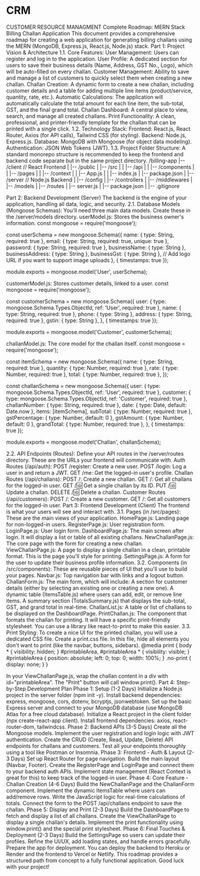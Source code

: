# CRM
CUSTOMER RESOURCE MANAGMENT
Complete Roadmap: MERN Stack Billing Challan Application
This document provides a comprehensive roadmap for creating a web application for generating billing challans using the MERN (MongoDB, Express.js, React.js, Node.js) stack.
Part 1: Project Vision & Architecture
1.1. Core Features:
User Management: Users can register and log in to the application.
User Profile: A dedicated section for users to save their business details (Name, Address, GST No., Logo), which will be auto-filled on every challan.
Customer Management: Ability to save and manage a list of customers to quickly select them when creating a new challan.
Challan Creation: A dynamic form to create a new challan, including customer details and a table for adding multiple line items (product/service, quantity, rate, etc.).
Automatic Calculations: The application will automatically calculate the total amount for each line item, the sub-total, GST, and the final grand total.
Challan Dashboard: A central place to view, search, and manage all created challans.
Print Functionality: A clean, professional, and printer-friendly template for the challan that can be printed with a single click.
1.2. Technology Stack:
Frontend: React.js, React Router, Axios (for API calls), Tailwind CSS (for styling).
Backend: Node.js, Express.js.
Database: MongoDB with Mongoose (for object data modeling).
Authentication: JSON Web Tokens (JWT).
1.3. Project Folder Structure:
A standard monorepo structure is recommended to keep the frontend and backend code separate but in the same project directory.
/billing-app
|-- /client           // React Frontend
|   |-- /public
|   |-- /src
|   |   |-- /api
|   |   |-- /components
|   |   |-- /pages
|   |   |-- /context
|   |   |-- App.js
|   |   |-- index.js
|   |-- package.json
|
|-- /server           // Node.js Backend
|   |-- /config
|   |-- /controllers
|   |-- /middlewares
|   |-- /models
|   |-- /routes
|   |-- server.js
|   |-- package.json
|
|-- .gitignore


Part 2: Backend Development (Server)
The backend is the engine of your application, handling all data, logic, and security.
2.1. Database Models (Mongoose Schemas):
You'll need three main data models. Create these in the /server/models directory.
userModel.js: Stores the business owner's information.
const mongoose = require('mongoose');

const userSchema = new mongoose.Schema({
    name: { type: String, required: true },
    email: { type: String, required: true, unique: true },
    password: { type: String, required: true },
    businessName: { type: String },
    businessAddress: { type: String },
    businessGst: { type: String },
    // Add logo URL if you want to support image uploads
}, { timestamps: true });

module.exports = mongoose.model('User', userSchema);


customerModel.js: Stores customer details, linked to a user.
const mongoose = require('mongoose');

const customerSchema = new mongoose.Schema({
    user: { type: mongoose.Schema.Types.ObjectId, ref: 'User', required: true },
    name: { type: String, required: true },
    phone: { type: String },
    address: { type: String, required: true },
    gstin: { type: String },
}, { timestamps: true });

module.exports = mongoose.model('Customer', customerSchema);


challanModel.js: The core model for the challan itself.
const mongoose = require('mongoose');

const itemSchema = new mongoose.Schema({
    name: { type: String, required: true },
    quantity: { type: Number, required: true },
    rate: { type: Number, required: true },
    total: { type: Number, required: true },
});

const challanSchema = new mongoose.Schema({
    user: { type: mongoose.Schema.Types.ObjectId, ref: 'User', required: true },
    customer: { type: mongoose.Schema.Types.ObjectId, ref: 'Customer', required: true },
    challanNumber: { type: String, required: true },
    date: { type: Date, default: Date.now },
    items: [itemSchema],
    subTotal: { type: Number, required: true },
    gstPercentage: { type: Number, default: 0 },
    gstAmount: { type: Number, default: 0 },
    grandTotal: { type: Number, required: true },
}, { timestamps: true });

module.exports = mongoose.model('Challan', challanSchema);


2.2. API Endpoints (Routes):
Define your API routes in the /server/routes directory. These are the URLs your frontend will communicate with.
Auth Routes (/api/auth):
POST /register: Create a new user.
POST /login: Log a user in and return a JWT.
GET /me: Get the logged-in user's profile.
Challan Routes (/api/challans):
POST /: Create a new challan.
GET /: Get all challans for the logged-in user.
GET /:id: Get a single challan by its ID.
PUT /:id: Update a challan.
DELETE /:id: Delete a challan.
Customer Routes (/api/customers):
POST /: Create a new customer.
GET /: Get all customers for the logged-in user.
Part 3: Frontend Development (Client)
The frontend is what your users will see and interact with.
3.1. Pages (in /src/pages):
These are the main views of your application.
HomePage.js: Landing page for non-logged-in users.
RegisterPage.js: User registration form.
LoginPage.js: User login form.
DashboardPage.js: The main screen after login. It will display a list or table of all existing challans.
NewChallanPage.js: The core page with the form for creating a new challan.
ViewChallanPage.js: A page to display a single challan in a clean, printable format. This is the page you'll style for printing.
SettingsPage.js: A form for the user to update their business profile information.
3.2. Components (in /src/components):
These are reusable pieces of UI that you'll use to build your pages.
Navbar.js: Top navigation bar with links and a logout button.
ChallanForm.js: The main form, which will include:
A section for customer details (either by selecting an existing one or creating a new one).
A dynamic table (ItemsTable.js) where users can add, edit, or remove line items.
A summary section (TotalsSummary.js) that displays the sub-total, GST, and grand total in real-time.
ChallanList.js: A table or list of challans to be displayed on the DashboardPage.
PrintChallan.js: The component that formats the challan for printing. It will have a specific print-friendly stylesheet. You can use a library like react-to-print to make this easier.
3.3. Print Styling:
To create a nice UI for the printed challan, you will use a dedicated CSS file.
Create a print.css file.
In this file, hide all elements you don't want to print (like the navbar, buttons, sidebars).
@media print {
  body * {
    visibility: hidden;
  }
  #printableArea, #printableArea * {
    visibility: visible;
  }
  #printableArea {
    position: absolute;
    left: 0;
    top: 0;
    width: 100%;
  }
  .no-print {
    display: none;
  }
}


In your ViewChallanPage.js, wrap the challan content in a div with id="printableArea". The "Print" button will call window.print().
Part 4: Step-by-Step Development Plan
Phase 1: Setup (1-2 Days)
Initialize a Node.js project in the server folder (npm init -y).
Install backend dependencies: express, mongoose, cors, dotenv, bcryptjs, jsonwebtoken.
Set up the basic Express server and connect to your MongoDB database (use MongoDB Atlas for a free cloud database).
Initialize a React project in the client folder (npx create-react-app client).
Install frontend dependencies: axios, react-router-dom, tailwindcss.
Phase 2: Backend APIs (3-5 Days)
Create all the Mongoose models.
Implement the user registration and login logic with JWT authentication.
Create the CRUD (Create, Read, Update, Delete) API endpoints for challans and customers.
Test all your endpoints thoroughly using a tool like Postman or Insomnia.
Phase 3: Frontend - Auth & Layout (2-3 Days)
Set up React Router for page navigation.
Build the main layout (Navbar, Footer).
Create the RegisterPage and LoginPage and connect them to your backend auth APIs.
Implement state management (React Context is great for this) to keep track of the logged-in user.
Phase 4: Core Feature - Challan Creation (4-6 Days)
Build the NewChallanPage and the ChallanForm component.
Implement the dynamic ItemsTable where users can add/remove rows.
Write the JavaScript logic for real-time calculations of totals.
Connect the form to the POST /api/challans endpoint to save the challan.
Phase 5: Display and Print (2-3 Days)
Build the DashboardPage to fetch and display a list of all challans.
Create the ViewChallanPage to display a single challan's details.
Implement the print functionality using window.print() and the special print stylesheet.
Phase 6: Final Touches & Deployment (2-3 Days)
Build the SettingsPage so users can update their profiles.
Refine the UI/UX, add loading states, and handle errors gracefully.
Prepare the app for deployment. You can deploy the backend to Heroku or Render and the frontend to Vercel or Netlify.
This roadmap provides a structured path from concept to a fully functional application. Good luck with your project!
